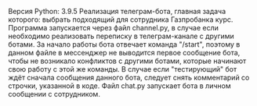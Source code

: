 Версия Python: 3.9.5
Реализация телеграм-бота, главная задача которого: выбрать подходящий для сотрудника Газпробанка курс.
Программа запускается через файл channel.py, в случае если необходимо реализовать переписку в телеграм-канале с другими ботами. За начало работы бота отвечает команда "/start", поэтому в данном файле в мессенджер не выводится первое сообщение бота, чтобы не возникало конфликтов с другими ботами, которые начинают свою работу с этой же команды. В случае если "тестирующий" бот ждёт сначала сообщения данного бота, следует снять комментарий со строчки, указанной в коде.
Файл chat.py запускает бота в личном сообщении с сотрудником.
